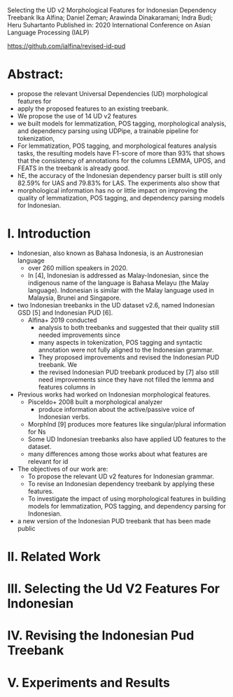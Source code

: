 Selecting the UD v2 Morphological Features for Indonesian Dependency Treebank
Ika Alfina; Daniel Zeman; Arawinda Dinakaramani; Indra Budi; Heru Suhartanto
Published in: 2020 International Conference on Asian Language Processing (IALP)

https://github.com/ialfina/revised-id-pud

# Abstract:

* propose the relevant Universal Dependencies (UD) morphological features for
* apply the proposed features to an existing treebank. 
* We propose the use of 14 UD v2 features
* we built models for lemmatization, POS tagging, morphological analysis, and
  dependency parsing using UDPipe, a trainable pipeline for tokenization,
* For lemmatization, POS tagging, and morphological features analysis tasks, the
  resulting models have F1-score of more than 93% that shows that the
  consistency of annotations for the columns LEMMA, UPOS, and FEATS in the
  treebank is already good. 
* hE, the accuracy of the Indonesian dependency parser built is still only
  82.59% for UAS and 79.83% for LAS. The experiments also show that
* morphological information has no or little impact on improving the quality of
  lemmatization, POS tagging, and dependency parsing models for Indonesian.

# I.  Introduction

* Indonesian, also known as Bahasa Indonesia, is an Austronesian language 
  * over 260 million speakers in 2020.
  * In [4], Indonesian is addressed as Malay-Indonesian, since the indigenous
    name of the language is Bahasa Melayu (the Malay language). Indonesian is
    similar with the Malay language used in Malaysia, Brunei and Singapore.  
* two Indonesian treebanks in the UD dataset v2.6, named 
  Indonesian GSD [5] and Indonesian PUD [6]. 
  * Alfina+ 2019 conducted 
    * analysis to both treebanks and suggested that 
      their quality still needed improvements since 
    * many aspects in tokenization, POS tagging and syntactic annotation were
      not fully aligned to the Indonesian grammar.  
    * They proposed improvements and revised the Indonesian PUD treebank. We
    * the revised Indonesian PUD treebank produced by [7] also still need
      improvements since they have not filled the lemma and features columns in
* Previous works had worked on Indonesian morphological features. 
  * Pisceldo+ 2008 built a morphological analyzer 
    * produce information about the active/passive voice of Indonesian verbs.
  * MorphInd [9] produces more features like singular/plural information for Ns
  * Some UD Indonesian treebanks also have applied UD features to the dataset.
  *  many differences among those works about what features are relevant for id
* The objectives of our work are: 
  * To propose the relevant UD v2 features for Indonesian grammar.  
  * To revise an Indonesian dependency treebank by applying these features.  
  * To investigate the impact of using morphological features in building models
    for lemmatization, POS tagging, and dependency parsing for Indonesian.  
* a new version of the Indonesian PUD treebank that has been made public

# II.  Related Work

# III.  Selecting the Ud V2 Features For Indonesian

# IV.  Revising the Indonesian Pud Treebank

# V.  Experiments and Results
